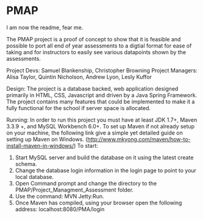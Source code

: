 # PMAP

I am now the readme, fear me.

The PMAP project is a proof of concept to show that it is feasible and possible to port 
all end of year assessments to a digtial format for ease of taking and for instructors to 
easily see various datapoints shown by the assessments. 

Project Devs: Samuel Blankenship, Christopher Browning
Project Managers: Alisa Taylor, Quintin Nicholson, Andrew Lyon, Lesly Kuffor

Design: 
The project is a database backed, web application designed primarily in HTML, CSS, Javascript
and driven by a Java Spring Framework. The project contains many features that could be implemented
to make it a fully functional for the school if server space is allocated. 

Running:
In order to run this project you must have at least JDK 1.7+, Maven 3.3.9 +, and MySQL Workbench 6.0+.
To set up Maven if not already setup on your machine, the following link give a simple yet
detailed guide on setting up Maven on Windows.  (http://www.mkyong.com/maven/how-to-install-maven-in-windows/)
To start:

1. Start MySQL server and build the database on it using the latest create schema.
2. Change the database login information in the login page to point to your local database.
3. Open Command prompt and change the directory to the PMAP/Project_Managment_Assessment folder.
4. Use the command: MVN Jetty:Run.
5. Once Maven has compiled, using your browser open the following address: localhost:8080/PMA/login
